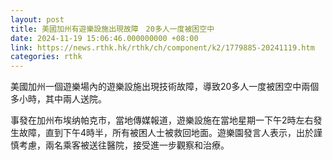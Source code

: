 ```yaml
---
layout: post
title: 美國加州有遊樂設施出現故障　20多人一度被困空中
date: 2024-11-19 15:06:46.000000000 +08:00
link: https://news.rthk.hk/rthk/ch/component/k2/1779885-20241119.htm
categories: rthk
---
```


美國加州一個遊樂場內的遊樂設施出現技術故障，導致20多人一度被困空中兩個多小時，其中兩人送院。

事發在加州布埃纳帕克市，當地傳媒報道，遊樂設施在當地星期一下午2時左右發生故障，直到下午4時半，所有被困人士被救回地面。遊樂園發言人表示，出於謹慎考慮，兩名乘客被送往醫院，接受進一步觀察和治療。

